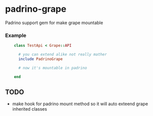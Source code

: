 padrino-grape
=============

Padrino support gem for make grape mountable 

### Example

```ruby
    class TestApi < Grape::API

      # you can extend alike not really mather
      include PadrinoGrape

      # now it's mountable in padrino

    end
```

## TODO

* make hook for padrino mount method so it will auto exteend grape inherited classes

